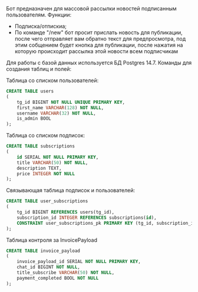 Бот предназначен для массовой рассылки новостей подписанным пользователям.
Функции:
* Подписка/отпискиа;
* По команде "/new" бот просит прислать новость для публикации, после чего отправляет вам обратно текст для предпросмотра, под этим собщением будет кнопка для публикации, после нажатия на которую происходит рассылка этой новости всем подписчикам



Для работы с базой данных используется БД Postgres 14.7. Команды для создания таблиц и полей:


Таблица со списком пользователей:
```SQL
CREATE TABLE users
(  
    tg_id BIGINT NOT NULL UNIQUE PRIMARY KEY, 
    first_name VARCHAR(128) NOT NULL,
    username VARCHAR(32) NOT NULL,
    is_admin BOOL
);
```


Таблица со списком подписок:
```SQL
CREATE TABLE subscriptions
(  
    id SERIAL NOT NULL PRIMARY KEY,
    title VARCHAR(50) NOT NULL,
    description TEXT,
    price INTEGER NOT NULL
);
```


Связывающая таблица подписок и пользователей:
```SQL
CREATE TABLE user_subscriptions 
(
    tg_id BIGINT REFERENCES users(tg_id),    
    subscription_id INTEGER REFERENCES subscriptions(id),
    CONSTRAINT user_subscriptions_pk PRIMARY KEY (tg_id, subscription_id)
);
```


Таблица контроля за InvoicePayload
```SQL
CREATE TABLE invoice_payload
(  
    invoice_payload_id SERIAL NOT NULL PRIMARY KEY,
    chat_id BIGINT NOT NULL,
    title_subscribe VARCHAR(50) NOT NULL,
    payment_completed BOOL NOT NULL
);
```
